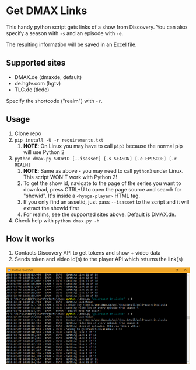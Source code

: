 Get DMAX Links
==============
This handy python script gets links of a show from Discovery. You can also specify a season with `-s` and an episode with `-e`.

The resulting information will be saved in an Excel file.

## Supported sites
* DMAX.de (dmaxde, default)
* de.hgtv.com (hgtv)
* TLC.de (tlcde)

Specify the shortcode ("realm") with `-r`.

## Usage
1. Clone repo
2. `pip install -U -r requirements.txt`
    1. **NOTE**: On Linux you may have to call `pip3` because the normal pip will use Python 2
3. `python dmax.py SHOWID [--isasset] [-s SEASON] [-e EPISODE] [-r REALM]`
    1. **NOTE**: Same as above - you may need to call `python3` under Linux. This script WON'T work with Python 2!
    2. To get the show id, navigate to the page of the series you want to download, press CTRL+U to open the page source and search for "showid". It's inside a `<hyoga-player>` HTML tag.
    3. If you only find an assetid, just pass `--isasset` to the script and it will extract the showId first
    4. For realms, see the supported sites above. Default is DMAX.de.
4. Check help with `python dmax.py -h`

## How it works
1. Contacts Discovery API to get tokens and show + video data 
2. Sends token and video id(s) to the player API which returns the link(s)

![Screenshot](https://raw.githubusercontent.com/Brawl345/Get-DMAX-Links/master/screenshot.png)
